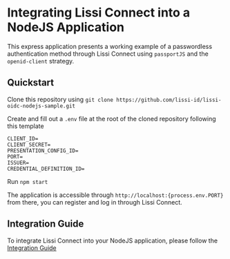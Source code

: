 # Integrating Lissi Connect into a NodeJS Application

This express application presents a working example of a passwordless authentication method through Lissi Connect using `passportJS` and the `openid-client` strategy.

## Quickstart

Clone this repository using `git clone https://github.com/lissi-id/lissi-oidc-nodejs-sample.git`

Create and fill out a `.env` file at the root of the cloned repository following this template

    CLIENT_ID=
    CLIENT_SECRET=
    PRESENTATION_CONFIG_ID=
    PORT=
    ISSUER=
    CREDENTIAL_DEFINITION_ID=

Run `npm start`

The application is accessible through `http://localhost:{process.env.PORT}` from there, you can register and log in through Lissi Connect.

## Integration Guide

To integrate Lissi Connect into your NodeJS application, please follow the [Integration Guide](integration-guide.md)
